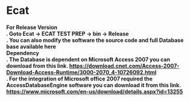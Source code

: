 # Ecat

<b> For Release Version </br> 
    . Goto Ecat -> ECAT TEST PREP -> bin -> Release </br> 
    . You can also modify the software the source code and full Database base available here </br> 
<b> Dependency <b> </br> 
   . The Database is dependent on Microsoft Access 2007 you can download from this link. https://download.cnet.com/Access-2007-Download-Access-Runtime/3000-2070_4-10726092.html </br> 
   . For the integration of Microsoft office 2007 required the AccessDatabaseEngine software you can download it from this link. https://www.microsoft.com/en-us/download/details.aspx?id=13255 </br> 
  
